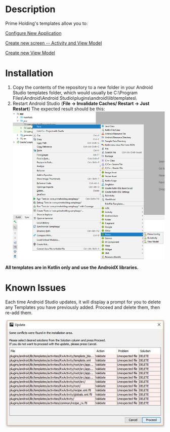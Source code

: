# Description
Prime Holding's templates allow you to:

[Configure New Application](Documentation/ProjectTemplate.md)

[Create new screen -- Activity and View Model](Documentation/ActivityTemplate.md)

[Create new View Model](Documentation/ViewModel.md)

# Installation

1. Copy the contents of the repository to a new folder in your Android Studio templates folder, which would usually be
C:\Program Files\Android\Android Studio\plugins\android\lib\templates\
2. Restart Android Studio (**File -> Invalidate Caches/ Restart -> Just Restart**)
The expected result should be this:
![Alt text](Images/expected.png?raw=true "Expected")

**All templates are in Kotlin only and use the AndroidX libraries.**


# Known Issues
Each time Android Studio updates, it will display a prompt for you to delete any Templates you have previously added. Proceed and delete them, then re-add them.

![Alt text](Images/DeleteOnUpdate.JPG?raw=true "Delete on update")
